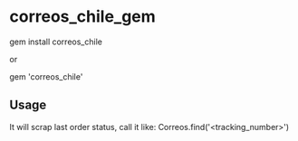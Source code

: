 # correos_chile_gem

gem install correos_chile

or

gem 'correos_chile'


## Usage

It will scrap last order status, call it like: Correos.find('<tracking_number>')